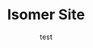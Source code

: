 ---
layout: homepage
title: Isomer Site
description: Brief site description here
image: /images/isomer-logo.svg
permalink: /
notification: Here's a notification bar you can use!
sections:
  - hero:
      title: Hero title
      subtitle: Hero subtitle
      background: /images/hero-banner.png
      button: Contact Us
      url: /contact-us/
      key_highlights:
        - title: Highlight ABC
          description: Important highlight A is important
          url: 'https://google.com'
        - title: Highlight B
          description: Important highlight B is equally important
          url: 'https://gmail.com'
        - title: Page A
          description: Page A is important too
          url: /privacy/
  - resources:
      title: Media
      subtitle: Learn more
      button: View More
  - infobar:
      title: Infobar title
      subtitle: Subtitle
      description: About a sentence worth of description here
      button: Button text
      url: /faq/
subtitle: test

---